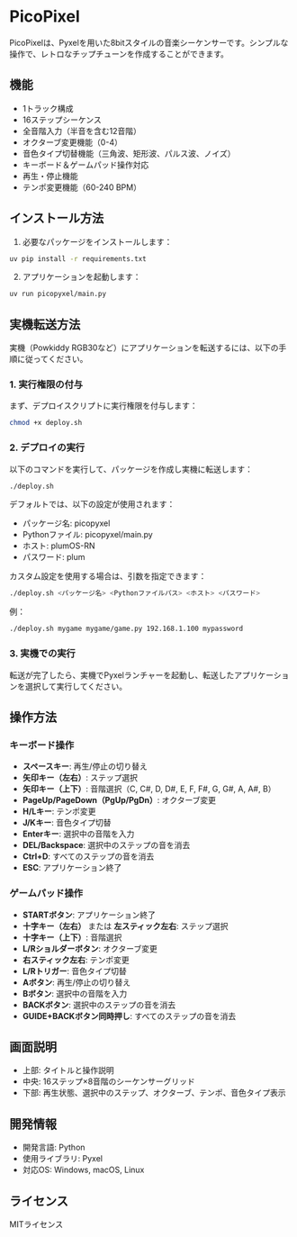 # PicoPixel

PicoPixelは、Pyxelを用いた8bitスタイルの音楽シーケンサーです。シンプルな操作で、レトロなチップチューンを作成することができます。

## 機能

- 1トラック構成
- 16ステップシーケンス
- 全音階入力（半音を含む12音階）
- オクターブ変更機能（0-4）
- 音色タイプ切替機能（三角波、矩形波、パルス波、ノイズ）
- キーボード＆ゲームパッド操作対応
- 再生・停止機能
- テンポ変更機能（60-240 BPM）

## インストール方法

1. 必要なパッケージをインストールします：

```bash
uv pip install -r requirements.txt
```

2. アプリケーションを起動します：

```bash
uv run picopyxel/main.py
```

## 実機転送方法

実機（Powkiddy RGB30など）にアプリケーションを転送するには、以下の手順に従ってください。

### 1. 実行権限の付与

まず、デプロイスクリプトに実行権限を付与します：

```bash
chmod +x deploy.sh
```

### 2. デプロイの実行

以下のコマンドを実行して、パッケージを作成し実機に転送します：

```bash
./deploy.sh
```

デフォルトでは、以下の設定が使用されます：
- パッケージ名: picopyxel
- Pythonファイル: picopyxel/main.py
- ホスト: plumOS-RN
- パスワード: plum

カスタム設定を使用する場合は、引数を指定できます：

```bash
./deploy.sh <パッケージ名> <Pythonファイルパス> <ホスト> <パスワード>
```

例：
```bash
./deploy.sh mygame mygame/game.py 192.168.1.100 mypassword
```

### 3. 実機での実行

転送が完了したら、実機でPyxelランチャーを起動し、転送したアプリケーションを選択して実行してください。

## 操作方法

### キーボード操作

- **スペースキー**: 再生/停止の切り替え
- **矢印キー（左右）**: ステップ選択
- **矢印キー（上下）**: 音階選択（C, C#, D, D#, E, F, F#, G, G#, A, A#, B）
- **PageUp/PageDown（PgUp/PgDn）**: オクターブ変更
- **H/Lキー**: テンポ変更
- **J/Kキー**: 音色タイプ切替
- **Enterキー**: 選択中の音階を入力
- **DEL/Backspace**: 選択中のステップの音を消去
- **Ctrl+D**: すべてのステップの音を消去
- **ESC**: アプリケーション終了

### ゲームパッド操作

- **STARTボタン**: アプリケーション終了
- **十字キー（左右）** または **左スティック左右**: ステップ選択
- **十字キー（上下）**: 音階選択
- **L/Rショルダーボタン**: オクターブ変更
- **右スティック左右**: テンポ変更
- **L/Rトリガー**: 音色タイプ切替
- **Aボタン**: 再生/停止の切り替え
- **Bボタン**: 選択中の音階を入力
- **BACKボタン**: 選択中のステップの音を消去
- **GUIDE+BACKボタン同時押し**: すべてのステップの音を消去

## 画面説明

- 上部: タイトルと操作説明
- 中央: 16ステップ×8音階のシーケンサーグリッド
- 下部: 再生状態、選択中のステップ、オクターブ、テンポ、音色タイプ表示

## 開発情報

- 開発言語: Python
- 使用ライブラリ: Pyxel
- 対応OS: Windows, macOS, Linux

## ライセンス

MITライセンス
